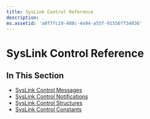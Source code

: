 ```yaml
---
title: SysLink Control Reference
description: .
ms.assetid: 'a0f7fc19-408c-4e94-a55f-91556ff34036'
---
```


# SysLink Control Reference

## In This Section

-   [SysLink Control Messages](bumper-syslink-control-reference-messages.md)
-   [SysLink Control Notifications](bumper-syslink-control-reference-notifications.md)
-   [SysLink Control Structures](bumper-syslink-control-reference-structures.md)
-   [SysLink Control Constants](bumper-syslink-control-reference-constants.md)

 

 




